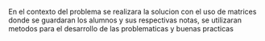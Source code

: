 En el contexto del problema se realizara la solucion con el uso de matrices donde se guardaran los alumnos y sus respectivas notas, se utilizaran metodos para el desarrollo de las problematicas y buenas practicas